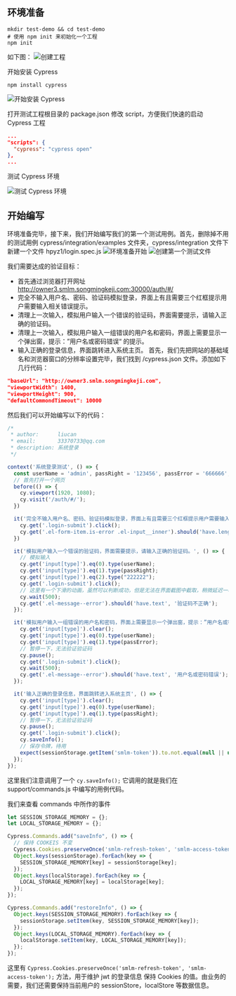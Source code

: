 ## 环境准备
```shell
mkdir test-demo && cd test-demo
# 使用 npm init 来初始化一个工程
npm init
```

如下图：
<img :src="$withBase('/imgs/npm_init.png')" alt="创建工程">

开始安装 Cypress
```shell
npm install cypress
```
<img :src="$withBase('/imgs/install_cypress.png')" alt="开始安装 Cypress">

打开测试工程根目录的 package.json 修改 script，方便我们快速的启动 Cypress 工程
```json
...
"scripts": {
  "cypress": "cypress open"
},
...
```

测试 Cypress 环境

<img :src="$withBase('/imgs/cypress_open.gif')" alt="测试 Cypress 环境">

## 开始编写

环境准备完毕，接下来，我们开始编写我们的第一个测试用例。首先，删除掉不用的测试用例 cypress/integration/examples 文件夹，cypress/integration 文件下新建一个文件 hpyz1/login.spec.js
<img :src="$withBase('/imgs/create_file.png')" alt="环境准备开始">
<img :src="$withBase('/imgs/create_first.png')" alt="创建第一个测试文件">

我们需要达成的验证目标：
- 首先通过浏览器打开网址 http://owner3.smlm.songmingkeji.com:30000/auth/#/
- 完全不输入用户名、密码、验证码模拟登录，界面上有且需要三个红框提示用户需要输入相关错误提示。
- 清理上一次输入，模拟用户输入一个错误的验证码，界面需要提示，请输入正确的验证码。
- 清理上一次输入，模拟用户输入一组错误的用户名和密码，界面上需要显示一个弹出窗，提示：”用户名或密码错误“ 的提示。
- 输入正确的登录信息，界面跳转进入系统主页。
首先，我们先把网站的基础域名和浏览器窗口的分辨率设置完毕，我们找到 /cypress.json 文件。添加如下几行代码：
```json
"baseUrl": "http://owner3.smlm.songmingkeji.com",
"viewportWidth": 1400,
"viewportHeight": 900,
"defaultCommondTimeout": 10000
```
然后我们可以开始编写以下的代码：
```javascript
/*
 * author:      liucan
 * email:       33370733@qq.com
 * description: 系统登录
 */

context('系统登录测试', () => {
  const userName = 'admin', passRight = '123456', passError = '666666';
  // 首先打开一个网页
  before(() => {
    cy.viewport(1920, 1080);
    cy.visit('/auth/#/');
  })

  it('完全不输入用户名、密码、验证码模拟登录，界面上有且需要三个红框提示用户需要输入相关错误提示。', () => {
    cy.get('.login-submit').click();
    cy.get('.el-form-item.is-error .el-input__inner').should('have.length', 3);
  })

  it('模拟用户输入一个错误的验证码，界面需要提示，请输入正确的验证码。', () => {
    // 模拟输入
    cy.get('input[type]').eq(0).type(userName);
    cy.get('input[type]').eq(1).type(passRight);
    cy.get('input[type]').eq(2).type("222222");
    cy.get('.login-submit').click();
    // 这里有一个下滑的动画，虽然可以判断成功，但是无法在界面截图中截取，稍微延迟一秒钟。
    cy.wait(500);
    cy.get('.el-message--error').should('have.text', '验证码不正确');
  });

  it('模拟用户输入一组错误的用户名和密码，界面上需要显示一个弹出窗，提示：”用户名或密码错误“ 的提示', () => {
    cy.get('input[type]').clear();
    cy.get('input[type]').eq(0).type(userName);
    cy.get('input[type]').eq(1).type(passError);
    // 暂停一下，无法验证验证码
    cy.pause();
    cy.get('.login-submit').click();
    cy.wait(500);
    cy.get('.el-message--error').should('have.text', '用户名或密码错误');
  });

  it('输入正确的登录信息，界面跳转进入系统主页', () => {
    cy.get('input[type]').clear();
    cy.get('input[type]').eq(0).type(userName);
    cy.get('input[type]').eq(1).type(passRight);
    // 暂停一下，无法验证验证码
    cy.pause();
    cy.get('.login-submit').click();
    cy.saveInfo();
    // 保存令牌，待用
    expect(sessionStorage.getItem('smlm-token')).to.not.equal(null || undefined);
  });
});
```
这里我们注意调用了一个 ```cy.saveInfo();``` 它调用的就是我们在 support/commands.js 中编写的用例代码。

我们来查看 commands 中所作的事件

```javascript
let SESSION_STORAGE_MEMORY = {};
let LOCAL_STORAGE_MEMORY = {};

Cypress.Commands.add("saveInfo", () => {
  // 保持 COOKEIS 不变
  Cypress.Cookies.preserveOnce('smlm-refresh-token', 'smlm-access-token');
  Object.keys(sessionStorage).forEach(key => {
    SESSION_STORAGE_MEMORY[key] = sessionStorage[key];
  });
  Object.keys(localStorage).forEach(key => {
    LOCAL_STORAGE_MEMORY[key] = localStorage[key];
  });
});

Cypress.Commands.add("restoreInfo", () => {
  Object.keys(SESSION_STORAGE_MEMORY).forEach(key => {
    sessionStorage.setItem(key, SESSION_STORAGE_MEMORY[key]);
  });
  Object.keys(LOCAL_STORAGE_MEMORY).forEach(key => {
    localStorage.setItem(key, LOCAL_STORAGE_MEMORY[key]);
  });
});
```
这里有 ```Cypress.Cookies.preserveOnce('smlm-refresh-token', 'smlm-access-token');``` 方法，用于维护 jwt 的登录信息
保持 Cookies 的值。由业务的需要，我们还需要保持当前用户的 sessionStore，localStore 等数据信息。
